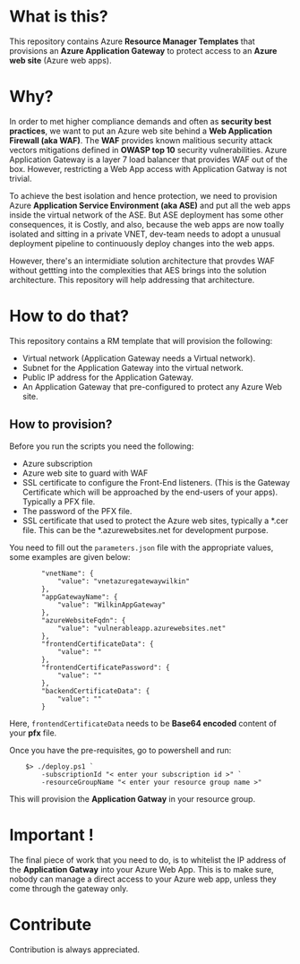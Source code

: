 
# What is this? 

This repository contains Azure **Resource Manager Templates** that provisions an **Azure Application Gateway** to protect access to an **Azure web site** (Azure web apps). 

# Why?

In order to met higher compliance demands and often as **security best practices**, we want to put an Azure web site behind a **Web Application Firewall (aka WAF)**. The **WAF** provides known malitious security attack vectors mitigations defined in **OWASP top 10** security vulnerabilities. Azure Application Gateway is a layer 7 load balancer that provides WAF out of the box. However, restricting a Web App access with Application Gatway is not trivial. 

To achieve the best isolation and hence protection, we need to provision Azure **Application Service Environment (aka ASE)** and put all the web apps inside the virtual network of the ASE. But ASE deployment has some other consequences, it is Costly, and also, because the web apps are now toally isolated and sitting in a private VNET, dev-team needs to adopt a unusual deployment pipeline to continuously deploy changes into the web apps. 

However, there's an intermidiate solution architecture that provdes WAF without gettting into the complexities that AES brings into the solution architecture. This repository will help addressing that architecture.

# How to do that?

This repository contains a RM template that will provision the following:

- Virtual network (Application Gateway needs a Virtual network).
- Subnet for the Application Gateway into the virtual network.
- Public IP address for the Application Gateway.
- An Application Gateway that pre-configured to protect any Azure Web site.

## How to provision?

Before you run the scripts you need the following: 

- Azure subscription
- Azure web site to guard with WAF
- SSL certificate to configure the Front-End listeners. (This is the Gateway Certificate which will be approached by the end-users of your apps). Typically a PFX file.
-  The password of the PFX file.
- SSL certificate that used to protect the Azure web sites, typically a *.cer file. This can be the *.azurewebsites.net for development purpose. 

You need to fill out the ```parameters.json``` file with the appropriate values, some examples are given below:

```
        "vnetName": {
            "value": "vnetazuregatewaywilkin"
        },
        "appGatewayName": {
            "value": "WilkinAppGateway"
        },
        "azureWebsiteFqdn": {
            "value": "vulnerableapp.azurewebsites.net"
        },
        "frontendCertificateData": {
            "value": ""
        },
        "frontendCertificatePassword": {
            "value": ""
        },
        "backendCertificateData": {
            "value": ""
        }
```

Here, ```frontendCertificateData``` needs to be **Base64 encoded** content of your __pfx__ file.

Once you have the pre-requisites, go to powershell and run:

```
    $> ./deploy.ps1 `
        -subscriptionId "< enter your subscription id >" `
        -resourceGroupName "< enter your resource group name >"
```

This will provision the **Application Gatway** in your resource group. 

# Important !
The final piece of work that you need to do, is to whitelist the IP address of the **Application Gatway** into your Azure Web App. This is to make sure, nobody can manage a direct access to your Azure web app, unless they come through the gateway only.

# Contribute

Contribution is always appreciated.
